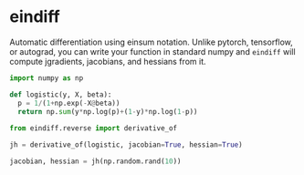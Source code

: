 # eindiff
Automatic differentiation using einsum notation. Unlike pytorch, tensorflow, or autograd, you can write your function in standard numpy and `eindiff` will compute jgradients, jacobians, and hessians from it.

```python
import numpy as np

def logistic(y, X, beta):
  p = 1/(1+np.exp(-X@beta))
  return np.sum(y*np.log(p)+(1-y)*np.log(1-p))
  
from eindiff.reverse import derivative_of

jh = derivative_of(logistic, jacobian=True, hessian=True)

jacobian, hessian = jh(np.random.rand(10))
```

